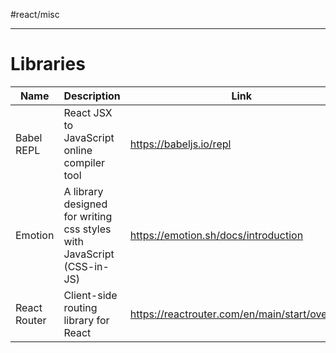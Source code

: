 #react/misc

---

# Libraries

Name|Description|Link
--|--|--
Babel REPL|React JSX to JavaScript online compiler tool|https://babeljs.io/repl
Emotion|A library designed for writing css styles with JavaScript (CSS-in-JS)|https://emotion.sh/docs/introduction
React Router|Client-side routing library for React|https://reactrouter.com/en/main/start/overview